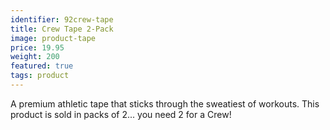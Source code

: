 ```yaml
---
identifier: 92crew-tape
title: Crew Tape 2-Pack
image: product-tape
price: 19.95
weight: 200
featured: true
tags: product
---
```

A premium athletic tape that sticks through the sweatiest of workouts. This product is sold in packs of 2... you need 2 for a Crew!
